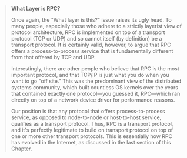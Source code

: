 <!--- [!Note|style:flat|label:What Layer is RPC?|iconVisibility:hidden] --->
> **What Layer is RPC?**
>
> Once again, the "What layer is this?" issue raises its ugly head. To
> many people, especially those who adhere to a strictly layerist view
> of protocol architecture, RPC is implemented on top of a transport
> protocol (TCP or UDP) and so cannot itself (by definition) be a
> transport protocol. It is certainly valid, however, to argue that 
> RPC offers a process-to-process service that is fundamentally
> different from that offered by TCP and UDP.
>
> Interestingly, there are other people who believe that RPC is the most
> important protocol, and that TCP/IP is just what you do
> when you want to go "off site." This was the predominant view of the
> distributed systems community, which built countless OS kernels
> over the years that contained exactly one protocol—you guessed
> it, RPC—which ran directly on top of a network device driver for
> performance reasons.
>
> Our position is that any protocol that offers process-to-process
> service, as opposed to node-to-node or host-to-host service, qualifies
> as a transport protocol. Thus, RPC is a transport protocol, and it's
> perfectly legitimate to build on transport protocol on top of one or more
> other transport protocols. This is essentially how RPC has evolved in the
> Internet, as discussed in the last section of this Chapter.
